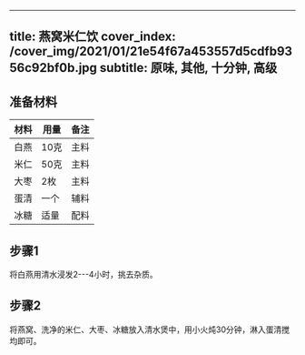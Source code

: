 
---
title: 燕窝米仁饮
cover_index: /cover_img/2021/01/21e54f67a453557d5cdfb9356c92bf0b.jpg
subtitle: 原味, 其他, 十分钟, 高级
---

## 准备材料

| 材料     | 用量 | 备注|
| ------- | ----- | --- |
| 白燕 | 10克| 主料 |
| 米仁 | 50克| 主料 |
| 大枣 | 2枚| 主料 |
| 蛋清 | 一个| 辅料 |
| 冰糖 | 适量| 配料 |

## 步骤1

将白燕用清水浸发2---4小时，挑去杂质。

## 步骤2

将燕窝、洗净的米仁、大枣、冰糖放入清水煲中，用小火炖30分钟，淋入蛋清搅均即可。

